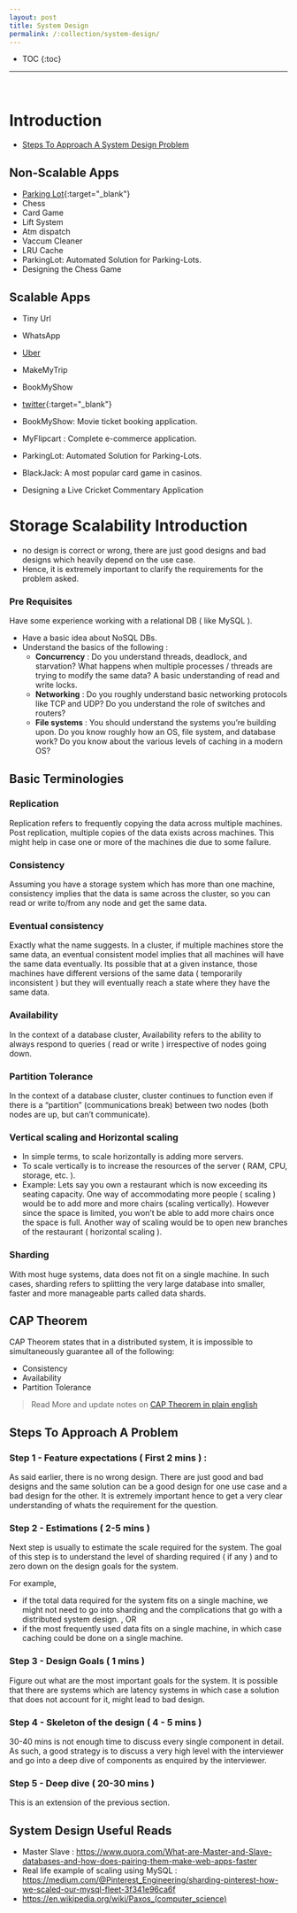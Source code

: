 ```yaml
---
layout: post
title: System Design
permalink: /:collection/system-design/
---
```


- TOC
{:toc}

<hr><br>

# Introduction

- [Steps To Approach A System Design Problem](how-to-approach-a-problem)

## Non-Scalable Apps
- [Parking Lot](https://www.youtube.com/watch?v=DSGsa0pu8-k){:target="_blank"}
- Chess
- Card Game
- Lift System
- Atm dispatch
- Vaccum Cleaner
- LRU Cache
- ParkingLot: Automated Solution for Parking-Lots.
- Designing the Chess Game

## Scalable Apps
- Tiny Url
- WhatsApp
- [Uber](scalable/uber)
- MakeMyTrip
- BookMyShow
- [twitter](https://www.youtube.com/watch?v=KmAyPUv9gOY){:target="_blank"}

- BookMyShow: Movie ticket booking application.
- MyFlipcart : Complete e-commerce application.
- ParkingLot: Automated Solution for Parking-Lots.
- BlackJack: A most popular card game in casinos.
- Designing a Live Cricket Commentary Application

# Storage Scalability Introduction

- no design is correct or wrong, there are just good designs and bad designs which heavily depend on the use case.
- Hence, it is extremely important to clarify the requirements for the problem asked.

### Pre Requisites
Have some experience working with a relational DB ( like MySQL ).
- Have a basic idea about NoSQL DBs.
- Understand the basics of the following : 
    -  **Concurrency** : Do you understand threads, deadlock, and starvation? What happens when multiple processes / threads are trying to modify the same data? A basic understanding of read and write locks.
    -  **Networking** : Do you roughly understand basic networking protocols like TCP and UDP? Do you understand the role of switches and routers?
    -  **File systems** : You should understand the systems you’re building upon. Do you know roughly how an OS, file system, and database work? Do you know about the various levels of caching in a modern OS?

## Basic Terminologies

### Replication
Replication refers to frequently copying the data across multiple machines. Post replication, multiple copies of the data exists across machines. This might help in case one or more of the machines die due to some failure.

### Consistency
Assuming you have a storage system which has more than one machine, consistency implies that the data is same across the cluster, so you can read or write to/from any node and get the same data.

### Eventual consistency
Exactly what the name suggests. In a cluster, if multiple machines store the same data, an eventual consistent model implies that all machines will have the same data eventually. Its possible that at a given instance, those machines have different versions of the same data ( temporarily inconsistent ) but they will eventually reach a state where they have the same data.

### Availability
In the context of a database cluster, Availability refers to the ability to always respond to queries ( read or write ) irrespective of nodes going down.

### Partition Tolerance
In the context of a database cluster, cluster continues to function even if there is a “partition” (communications break) between two nodes (both nodes are up, but can’t communicate).

### Vertical scaling and Horizontal scaling
- In simple terms, to scale horizontally is adding more servers.
- To scale vertically is to increase the resources of the server ( RAM, CPU, storage, etc. ). 
- Example: Lets say you own a restaurant which is now exceeding its seating capacity. One way of accommodating more people ( scaling ) would be to add more and more chairs (scaling vertically). However since the space is limited, you won’t be able to add more chairs once the space is full. 
Another way of scaling would be to open new branches of the restaurant ( horizontal scaling ).

### Sharding
With most huge systems, data does not fit on a single machine. In such cases, sharding refers to splitting the very large database into smaller, faster and more manageable parts called data shards.

## CAP Theorem

CAP Theorem states that in a distributed system, it is impossible to simultaneously guarantee all of the following:
- Consistency
- Availability
- Partition Tolerance

> Read More and update notes on [CAP Theorem in plain english](http://ksat.me/a-plain-english-introduction-to-cap-theorem)

## Steps To Approach A Problem

### Step 1 - Feature expectations ( First 2 mins ) : 
As said earlier, there is no wrong design. There are just good and bad designs and the same solution can be a good design for one use case and a bad design for the other. It is extremely important hence to get a very clear understanding of whats the requirement for the question.

### Step 2 - Estimations ( 2-5 mins ) 
Next step is usually to estimate the scale required for the system. The goal of this step is to understand the level of sharding required ( if any ) and to zero down on the design goals for the system.

For example,  
- if the total data required for the system fits on a single machine, we might not need to go into sharding and the complications that go with a distributed system design.  , OR 
- if the most frequently used data fits on a single machine, in which case caching could be done on a single machine.

### Step 3 - Design Goals ( 1 mins ) 
Figure out what are the most important goals for the system. It is possible that there are systems which are latency systems in which case a solution that does not account for it, might lead to bad design.

### Step 4 - Skeleton of the design ( 4 - 5 mins ) 
30-40 mins is not enough time to discuss every single component in detail. As such, a good strategy is to discuss a very high level with the interviewer and go into a deep dive of components as enquired by the interviewer.

### Step 5 - Deep dive ( 20-30 mins ) 
This is an extension of the previous section.

## System Design Useful Reads

- Master Slave : https://www.quora.com/What-are-Master-and-Slave-databases-and-how-does-pairing-them-make-web-apps-faster 
- Real life example of scaling using MySQL : https://medium.com/@Pinterest_Engineering/sharding-pinterest-how-we-scaled-our-mysql-fleet-3f341e96ca6f
- https://en.wikipedia.org/wiki/Paxos_(computer_science)